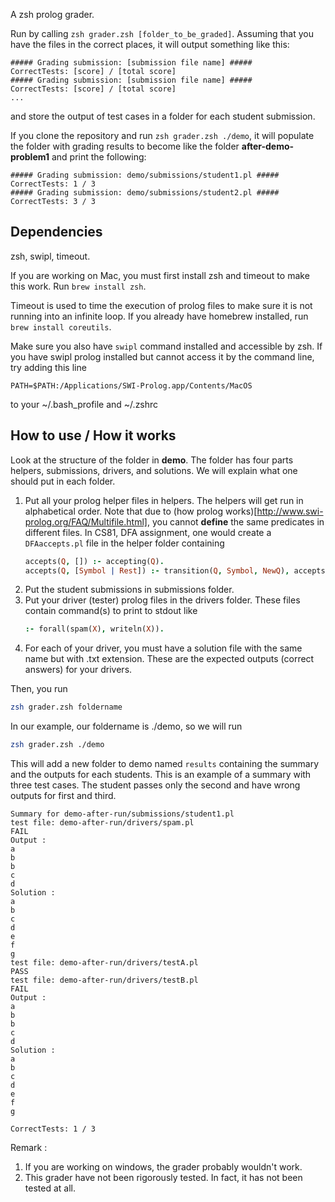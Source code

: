 A zsh prolog grader.

Run by calling `zsh grader.zsh [folder_to_be_graded]`. Assuming that you
have the files in the correct places, it will output something like this:
```
##### Grading submission: [submission file name] #####
CorrectTests: [score] / [total score]
##### Grading submission: [submission file name] #####
CorrectTests: [score] / [total score]
...
```
and store the output of test cases in a folder for each student submission.

If you clone the repository and run `zsh grader.zsh ./demo`, it will 
populate the folder with grading results to become like the folder **after-demo-problem1** 
and print the following:
```
##### Grading submission: demo/submissions/student1.pl #####
CorrectTests: 1 / 3
##### Grading submission: demo/submissions/student2.pl #####
CorrectTests: 3 / 3
```

## Dependencies

zsh, swipl, timeout.

If you are working on Mac, you must first install zsh and timeout to make this
work. Run `brew install zsh`.

Timeout is used to time the execution of prolog files to make sure
it is not running into an infinite loop. If you already have homebrew
installed, run `brew install coreutils`.

Make sure you also have `swipl` command installed and accessible by zsh.
If you have swipl prolog installed but cannot access it by the command line,
try adding this line
```
PATH=$PATH:/Applications/SWI-Prolog.app/Contents/MacOS
```
to your ~/.bash_profile and ~/.zshrc

## How to use / How it works

Look at the structure of the folder in **demo**.
The folder has four parts helpers, submissions, drivers, and solutions.
We will explain what one should put in each folder.
1. Put all your prolog helper files in helpers. The helpers will get run in
alphabetical order. Note that due to (how prolog works)[http://www.swi-prolog.org/FAQ/Multifile.html],
you cannot **define** the same predicates in different files.
In CS81, DFA assignment, one would create a `DFAaccepts.pl` file in the
helper folder containing
    ```prolog
    accepts(Q, []) :- accepting(Q).
    accepts(Q, [Symbol | Rest]) :- transition(Q, Symbol, NewQ), accepts(NewQ, Rest).
    ```
2. Put the student submissions in submissions folder.
3. Put your driver (tester) prolog files in the drivers folder. These files contain
command(s) to print to stdout like
    ```prolog
    :- forall(spam(X), writeln(X)).
    ```
4. For each of your driver, you must have a solution file with the same name but with .txt
extension. These are the expected outputs (correct answers) for your drivers.

Then, you run
```zsh
zsh grader.zsh foldername
```
In our example, our foldername is ./demo, so we will run
```zsh
zsh grader.zsh ./demo
```
This will add a new folder to demo named `results` containing the summary and the outputs
for each students. This is an example of a summary with three test cases. The student
passes only the second and have wrong outputs for first and third.
```
Summary for demo-after-run/submissions/student1.pl
test file: demo-after-run/drivers/spam.pl
FAIL
Output :
a
b
b
c
d
Solution :
a
b
c
d
e
f
g
test file: demo-after-run/drivers/testA.pl
PASS
test file: demo-after-run/drivers/testB.pl
FAIL
Output :
a
b
b
c
d
Solution :
a
b
c
d
e
f
g

CorrectTests: 1 / 3
```

Remark :
1. If you are working on windows, the grader probably wouldn't work.
2. This grader have not been rigorously tested. In fact, it has not been tested at all.




   